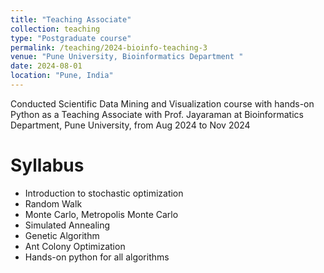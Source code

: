 ```yaml
---
title: "Teaching Associate"
collection: teaching
type: "Postgraduate course"
permalink: /teaching/2024-bioinfo-teaching-3
venue: "Pune University, Bioinformatics Department "
date: 2024-08-01
location: "Pune, India"
---
```


Conducted Scientific Data Mining and Visualization course with hands-on Python as a Teaching Associate with Prof. Jayaraman at Bioinformatics Department, Pune University, from Aug 2024 to Nov 2024

Syllabus
======
* Introduction to stochastic optimization
* Random Walk
* Monte Carlo, Metropolis Monte Carlo
* Simulated Annealing
* Genetic Algorithm
* Ant Colony Optimization
* Hands-on python for all algorithms